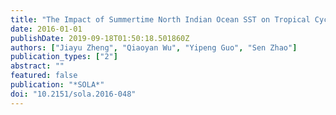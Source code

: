 ```yaml
---
title: "The Impact of Summertime North Indian Ocean SST on Tropical Cyclone Genesis over the Western North Pacific"
date: 2016-01-01
publishDate: 2019-09-18T01:50:18.501860Z
authors: ["Jiayu Zheng", "Qiaoyan Wu", "Yipeng Guo", "Sen Zhao"]
publication_types: ["2"]
abstract: ""
featured: false
publication: "*SOLA*"
doi: "10.2151/sola.2016-048"
---
```


